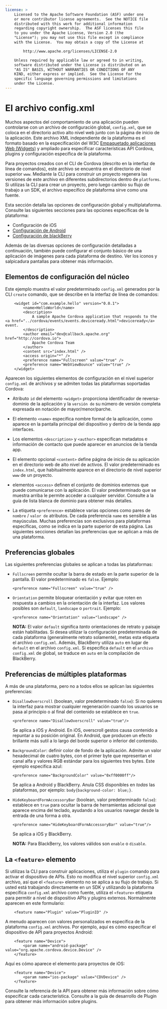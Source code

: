 ```yaml
---
license: >
    Licensed to the Apache Software Foundation (ASF) under one
    or more contributor license agreements.  See the NOTICE file
    distributed with this work for additional information
    regarding copyright ownership.  The ASF licenses this file
    to you under the Apache License, Version 2.0 (the
    "License"); you may not use this file except in compliance
    with the License.  You may obtain a copy of the License at

        http://www.apache.org/licenses/LICENSE-2.0

    Unless required by applicable law or agreed to in writing,
    software distributed under the License is distributed on an
    "AS IS" BASIS, WITHOUT WARRANTIES OR CONDITIONS OF ANY
    KIND, either express or implied.  See the License for the
    specific language governing permissions and limitations
    under the License.
---
```


# El archivo config.xml

Muchos aspectos del comportamiento de una aplicación pueden controlarse con un archivo de configuración global, `config.xml`, que se coloca en el directorio activo alto nivel web junto con la página de inicio de la aplicación. Este archivo XML independiente de la plataforma es el formato basado en la especificación del W3C [Empaquetado aplicaciones Web (Widgets)][1] y ampliado para especificar características API Cordova, plugins y configuración específica de la plataforma.

 [1]: http://www.w3.org/TR/widgets/

Para proyectos creados con el CLI de Cordova (descrito en la interfaz de línea de comandos), este archivo se encuentra en el directorio de nivel superior `www`. Mediante la CLI para construir un proyecto regenera las versiones de este archivo en diferentes subdirectorios dentro de `platforms`. Si utilizas la CLI para crear un proyecto, pero luego cambio su flujo de trabajo a un SDK, el archivo específico de plataforma sirve como una fuente.

Esta sección detalla las opciones de configuración global y multiplataforma. Consulte las siguientes secciones para las opciones específicas de la plataforma:

*   Configuración de iOS
*   <a href="../guide/platforms/android/config.html">Configuración de Android</a>
*   <a href="../guide/platforms/blackberry10/config.html">Configuración de blackBerry</a>

Además de las diversas opciones de configuración detalladas a continuación, también puede configurar el conjunto básico de una aplicación de imágenes para cada plataforma de destino. Ver los iconos y salpicadura pantallas para obtener más información.

## Elementos de configuración del núcleo

Este ejemplo muestra el valor predeterminado `config.xml` generados por la CLI `create` comando, que se describe en la interfaz de línea de comandos:

        <widget id="com.example.hello" version="0.0.1">
            <name>HelloWorld</name>
            <description>
                A sample Apache Cordova application that responds to the <a href="../cordova/events/events.deviceready.html">deviceready</a> event.
            </description>
            <author email="dev@callback.apache.org" href="http://cordova.io">
                Apache Cordova Team
            </author>
            <content src="index.html" />
            <access origin="*" />
            <preference name="Fullscreen" value="true" />
            <preference name="WebViewBounce" value="true" />
        </widget>
    

<!-- QUERY: is WebViewBounce superseded by DisallowOverscroll? -->

Aparecen los siguientes elementos de configuración en el nivel superior `config.xml` de archivos y se admiten todas las plataformas soportadas Cordova:

*   Atributo `id` del elemento `<widget>` proporciona identificador de reversa-dominio de la aplicación y la `versión de` su número de versión completa expresada en notación de mayor/menor/parche.

*   El elemento `<name>` especifica nombre formal de la aplicación, como aparece en la pantalla principal del dispositivo y dentro de la tienda app interfaces.

*   Los elementos `<description>` y `<author>` especifican metadatos e información de contacto que puede aparecer en anuncios de la tienda app.

*   El elemento opcional `<content>` define página de inicio de su aplicación en el directorio web de alto nivel de activos. El valor predeterminado es `index.html`, que habitualmente aparece en el directorio de nivel superior `www` de un proyecto.

*   elementos `<access>` definen el conjunto de dominios externos que puede comunicarse con la aplicación. El valor predeterminado que se muestra arriba le permite acceder a cualquier servidor. Consulte a la guía de lista blanca de dominio para obtener más detalles.

*   La etiqueta `<preference>` establece varias opciones como pares de `nombre` / `valor de` atributos. De cada preferencia `name` es sensible a las mayúsculas. Muchas preferencias son exclusivos para plataformas específicas, como se indica en la parte superior de esta página. Las siguientes secciones detallan las preferencias que se aplican a más de una plataforma.

## Preferencias globales

Las siguientes preferencias globales se aplican a todas las plataformas:

*   `Fullscreen` permite ocultar la barra de estado en la parte superior de la pantalla. El valor predeterminado es `false`. Ejemplo:
    
        <preference name="Fullscreen" value="true" />
        

*   `Orientation` permite bloquear orientación y evitar que roten en respuesta a cambios en la orientación de la interfaz. Los valores posibles son `default`, `landscape` o `portrait`. Ejemplo:
    
        <preference name="Orientation" value="landscape" />
        
    
    **NOTA:** El valor `default` significa *tanto* orientaciones de retrato y paisaje están habilitadas. Si desea utilizar la configuración predeterminada de cada plataforma (generalmente retrato solamente), metas esta etiqueta el archivo `config.xml`. Además, BlackBerry utiliza `auto` en lugar de `default` en el archivo `config.xml`. Si especifica `default` en el `archivo config.xml` de global, se traduce en `auto` en la compilación de BlackBerry.

## Preferencias de múltiples plataformas

A más de una plataforma, pero no a todos ellos se aplican las siguientes preferencias:

*   `DisallowOverscroll` (boolean, valor predeterminado `false`): Si no quieres la interfaz para mostrar cualquier regeneración cuando los usuarios se pasa al principio o al final del contenido se establece en `true`.
    
        <preference name="DisallowOverscroll" value="true"/>
        
    
    Se aplica a iOS y Android. En iOS, overscroll gestos causa contenido a repuntar a su posición original. En Android, que producen un efecto brillante más sutil a lo largo del borde superior o inferior del contenido.

*   `BackgroundColor`: definir color de fondo de la aplicación. Admite un valor hexadecimal de cuatro bytes, con el primer byte que representan el canal alfa y valores RGB estándar para los siguientes tres bytes. Este ejemplo especifica azul:
    
        <preference name="BackgroundColor" value="0xff0000ff"/>
        
    
    Se aplica a Android y BlackBerry. Anula CSS disponibles en *todas* las plataformas, por ejemplo: `body{background-color: blue;}`.

*   `HideKeyboardFormAccessoryBar` (boolean, valor predeterminado `false`): establece en `true` para ocultar la barra de herramientas adicional que aparece encima del teclado, ayudando a los usuarios navegar desde la entrada de una forma a otra.
    
        <preference name="HideKeyboardFormAccessoryBar" value="true"/>
        
    
    Se aplica a iOS y BlackBerry.
    
    **NOTA:** Para BlackBerry, los valores válidos son `enable` o `disable`.

## La `<feature>` elemento

Si utilizas la CLI para construir aplicaciones, utiliza el `plugin` comando para activar el dispositivo de APIs. Esto no modifica el nivel superior `config.xml` archivo, así que el `<feature>` elemento no se aplica a su flujo de trabajo. Si usted está trabajando directamente en un SDK y utilizando la plataforma específica `config.xml` archivo como fuente, utiliza el `<feature>` etiqueta para permitir a nivel de dispositivo APIs y plugins externos. Normalmente aparecen en este formulario:

        <feature name="Plugin" value="PluginID" />
    

A menudo aparecen con valores personalizados en específica de la plataforma `config.xml` archivos. Por ejemplo, aquí es cómo especificar el dispositivo de API para proyectos Android:

        <feature name="Device">
            <param name="android-package" value="org.apache.cordova.device.Device" />
        </feature>
    

Aquí es cómo aparece el elemento para proyectos de iOS:

        <feature name="Device">
            <param name="ios-package" value="CDVDevice" />
        </feature>
    

Consulte la referencia de la API para obtener más información sobre cómo especificar cada característica. Consulte a la guía de desarrollo de Plugin para obtener más información sobre plugins.